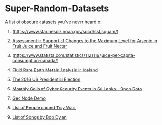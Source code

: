 # Super-Random-Datasets
A list of obscure datasets you've never heard of.

1. (https://www.star.nesdis.noaa.gov/socd/sst/squam/)

2. [Assessment in Support of Changes to the Maximum Level for Arsenic in Fruit Juice and Fruit Nectar](https://open.canada.ca/data/en/dataset/36868800-ca97-4dd8-8891-78ab54ee23bc)

3. (https://www.statista.com/statistics/1121119/juice-per-capita-consumption-canada/)

4. [Fluid Rare Earth Metals Analysis in Iceland](https://data.world/us-doe-gov/9b6b1274-a90d-44b4-9144-dcb3a3026290)

5. [The 2016 US Presidential Election](https://www.kaggle.com/benhamner/2016-us-election)
6. [Monthly Calls of Cyber Security Events in Sri Lanka - Open Data](https://data.gov.lk/dataset/monthly-total-calls-received-gic-2021)
7. [Geo Node Demo](https://stable.demo.geonode.org/#/)
8. [List of People named Troy Warr](https://data.world/troy/list-of-people-named-troy-warr)
9. [List of Songs by Bob Dylan](https://data.world/sya/songs-written-by-bob-dylan)